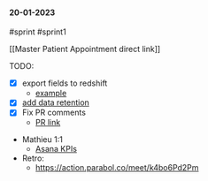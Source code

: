 #### 20-01-2023

#sprint #sprint1 

[[Master Patient Appointment direct link]]

TODO:
- [x] export fields to redshift
	- [example](https://github.com/doctolib/doctolib/pull/99630/files#diff-d5c326f69ea1cc7676f6399de599f941e6e3fadf9dd0f895dbc414b4a74dc643)
- [x] [add data retention](https://doctolib.atlassian.net/wiki/spaces/PTA/pages/1061388615/Appointment+Data+Retention+Dealing+with+associated+models)
- [x] Fix PR comments
	- [PR link]()
- Mathieu 1:1
	- [Asana KPIs](https://app.asana.com/share/doctolib/aslan-quarterly-goals-2023q1/22297229818151/7a5a8b1137f5d3d973f930a0198dd626)
- Retro:
	- https://action.parabol.co/meet/k4bo6Pd2Pm